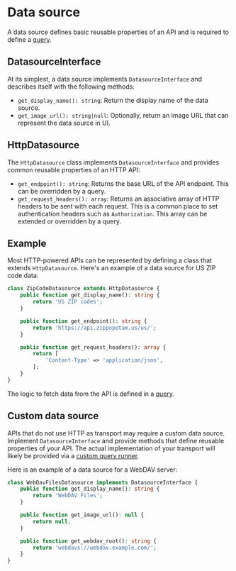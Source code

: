 # Data source

A data source defines basic reusable properties of an API and is required to define a [query](query.md).

## DatasourceInterface

At its simplest, a data source implements `DatasourceInterface` and describes itself with the following methods:

- `get_display_name(): string`: Return the display name of the data source.
- `get_image_url(): string|null`: Optionally, return an image URL that can represent the data source in UI.

## HttpDatasource

The `HttpDatasource` class implements `DatasourceInterface` and provides common reusable properties of an HTTP API:

- `get_endpoint(): string`: Returns the base URL of the API endpoint. This can be overridden by a query.
- `get_request_headers(): array`: Returns an associative array of HTTP headers to be sent with each request. This is a common place to set authentication headers such as `Authorization`. This array can be extended or overridden by a query.

## Example

Most HTTP-powered APIs can be represented by defining a class that extends `HttpDatasource`. Here's an example of a data source for US ZIP code data:

```php
class ZipCodeDatasource extends HttpDatasource {
	public function get_display_name(): string {
		return 'US ZIP codes';
	}

	public function get_endpoint(): string {
		return 'https://api.zippopotam.us/us/';
	}

	public function get_request_headers(): array {
		return [
			'Content-Type' => 'application/json',
		];
	}
}
```

The logic to fetch data from the API is defined in a [query](query.md).

## Custom data source

APIs that do not use HTTP as transport may require a custom data source. Implement `DatasourceInterface` and provide methods that define reusable properties of your API. The actual implementation of your transport will likely be provided via a [custom query runner](./query-runner.md).

Here is an example of a data source for a WebDAV server:

```php
class WebDavFilesDatasource implements DatasourceInterface {
	public function get_display_name(): string {
		return 'WebDAV Files';
	}

	public function get_image_url(): null {
		return null;
	}

	public function get_webdav_root(): string {
		return 'webdavs://webdav.example.com/';
	}
}
```
